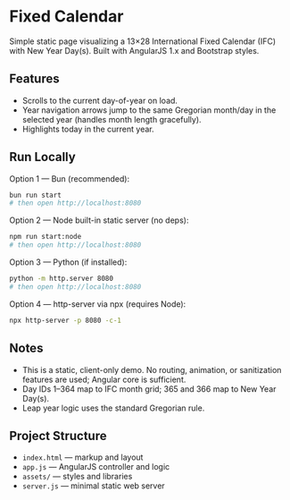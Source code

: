 # Fixed Calendar

Simple static page visualizing a 13×28 International Fixed Calendar (IFC) with New Year Day(s). Built with AngularJS 1.x and Bootstrap styles.

## Features

- Scrolls to the current day-of-year on load.
- Year navigation arrows jump to the same Gregorian month/day in the selected year (handles month length gracefully).
- Highlights today in the current year.

## Run Locally

Option 1 — Bun (recommended):

```bash
bun run start
# then open http://localhost:8080
```

Option 2 — Node built-in static server (no deps):

```bash
npm run start:node
# then open http://localhost:8080
```

Option 3 — Python (if installed):

```bash
python -m http.server 8080
# then open http://localhost:8080
```

Option 4 — http-server via npx (requires Node):

```bash
npx http-server -p 8080 -c-1
```

## Notes

- This is a static, client-only demo. No routing, animation, or sanitization features are used; Angular core is sufficient.
- Day IDs 1–364 map to IFC month grid; 365 and 366 map to New Year Day(s).
- Leap year logic uses the standard Gregorian rule.

## Project Structure

- `index.html` — markup and layout
- `app.js` — AngularJS controller and logic
- `assets/` — styles and libraries
- `server.js` — minimal static web server
